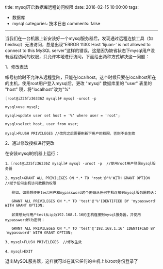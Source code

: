 title: mysql开启数据库远程访问权限
date: 2016-02-15 10:00:00
tags:
- 数据库
- mysql
categories: 技术日志
comments: false
---

当我们在一台机器上新安装好一个mysql服务器后，发现通过远程连接工具（如heidisql）无法访问，总是出现“ERROR 1130: Host 'lijuan-' is not allowed to connect to this MySQL server”这样的错误，这是因为缺省状态下mysql用户没有远程访问的权限，只允许本地进行访问，下面给出两种方式解决这一问题：
<!--more-->
1、修改表法 

帐号初始时不允许从远程登陆，只能在localhost。这个时候只要在localhost所在的主机，使用root用户登入mysql后，更改 "mysql" 数据库里的 "user" 表里的 "host" 项，将"localhost"改为"%" 

```
[root@iZ25fz36336Z mysql]# mysql -uroot -p 

mysql>use mysql; 

mysql>update user set host = '%' where user = 'root'; 

mysql>select host, user from user; 

mysql>FLUSH PRIVILEGES //改完之后需要刷新下用户的权限，否则不会生效
```
2、通过修改授权进行更改

在安装mysql的机器上运行： 
```
1、[root@iZ25fz36336Z mysql]# mysql -uroot -p  //使用root用户登录mysql服务器 

2、mysql>GRANT ALL PRIVILEGES ON *.* TO 'root'@'%'WITH GRANT OPTION  //赋予任何主机访问数据的权限 

   例如，如果想使用test用户和mypassword这个密码从任何主机连接到mysql服务器的话： 

   GRANT ALL PRIVILEGES ON *.* TO 'test'@'%'IDENTIFIED BY 'mypassword' WITH GRANT OPTION; 

   如果想允许用户test从ip为192.168.1.16的主机连接到mysql服务器，并使用mypassword作为密码： 

   GRANT ALL PRIVILEGES ON *.* TO 'test'@'192.168.1.16' IDENTIFIED BY 'mypassword' WITH GRANT OPTION; 

3、mysql>FLUSH PRIVILEGES  //修改生效 

4、mysql>EXIT 

```
退出MySQL服务器，这样就可以在其它任何的主机上以root身份登录了